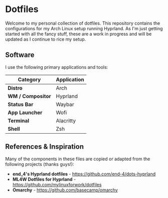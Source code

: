 # Dotfiles

Welcome to my personal collection of dotfiles. This repository contains the configurations for my Arch Linux setup running Hyprland. As I'm just getting started with all the fancy stuff, these are a work in progress and will be updated as I continue to rice my setup.

## Software

I use the following primary applications and tools:

| Category              | Application         |
| --------------------- | ------------------- |
| **Distro**            | Arch                |
| **WM / Compositor**   | Hyprland            |
| **Status Bar**        | Waybar              |
| **App Launcher**      | Wofi                |
| **Terminal**          | Alacritty           |
| **Shell**             | Zsh                 |

## References & Inspiration

Many of the components in these files are copied or adapted from the following projects (thanks guys!):

- **end_4's Hyprland dotfiles** - https://github.com/end-4/dots-hyprland
- **ML4W Dotfiles for Hyprland** - https://github.com/mylinuxforwork/dotfiles
- **Omarchy** - https://github.com/basecamp/omarchy